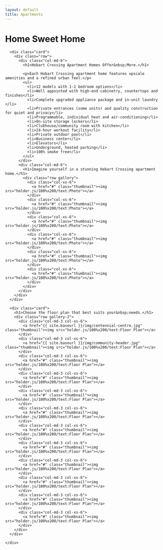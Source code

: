 ```yaml
---
layout: default
title: Apartments
---
```


<div class="container">
  <div class="row">
    <div class="col-md-8 center-block">
      <div class="card header-card">
        <h1>Home Sweet Home</h1>
      </div>
    </div>
    <div class="col-md-12">
      
      <div class="card">
        <div class="row">
          <div class="col-md-6">
            <h1>Hobart Crossing Apartment Homes Offer&nbsp;More.</h1>
            
            <p>Each Hobart Crossing apartment home features upscale amenities and a refined urban feel.</p>
            <ul>
              <li>12 models with 1-2 bedroom options</li>
              <li>Well appointed with high-end cabinetry, countertops and finishes</li>
              <li>Complete upgraded appliance package and in-unit laundry </li>
              <li>Private entrances (some units) and quality construction for quiet and privacy</li>
              <li>Programmable, individual heat and air-conditioning</li>
              <li>On-site storage lockers</li>
              <li>Clubhouse/community room with kitchen</li>
              <li>24-hour workout facility</li>
              <li>Private outdoor pool</li>
              <li>Business center</li>
              <li>Elevators</li>
              <li>Underground, heated parking</li>
              <li>100% smoke free</li>
            </ul>
          </div>
          <div class="col-md-6">
            <h1>Imagine yourself in a stunning Hobart Crossing apartment home.</h1>
            <div class="row gallery">
              <div class="col-xs-6">
                <a href="#" class="thumbnail"><img src="holder.js/100%x200/text:Photo"></a>
              </div>
              <div class="col-xs-6">
                <a href="#" class="thumbnail"><img src="holder.js/100%x200/text:Photo"></a>
              </div>
              <div class="col-xs-6">
                <a href="#" class="thumbnail"><img src="holder.js/100%x200/text:Photo"></a>
              </div>
              <div class="col-xs-6">
                <a href="#" class="thumbnail"><img src="holder.js/100%x200/text:Photo"></a>
              </div>
              <div class="col-xs-6">
                <a href="#" class="thumbnail"><img src="holder.js/100%x200/text:Photo"></a>
              </div>
              <div class="col-xs-6">
                <a href="#" class="thumbnail"><img src="holder.js/100%x200/text:Photo"></a>
              </div>
            </div>
          </div>
        </div>
      </div>
      
      <div class="card">
        <h1>Choose the floor plan that best suits your&nbsp;needs.</h1>
        <div class="row gallery-2">
          <div class="col-md-3 col-xs-6">
            <a href="{{ site.baseurl }}/img/centennial-centre.jpg" class="thumbnail"><img src="holder.js/100%x200/text:Floor Plan"></a>
          </div>
          <div class="col-md-3 col-xs-6">
            <a href="{{ site.baseurl }}/img/community-header.jpg" class="thumbnail"><img src="holder.js/100%x200/text:Floor Plan"></a>
          </div>
          <div class="col-md-3 col-xs-6">
            <a href="#" class="thumbnail"><img src="holder.js/100%x200/text:Floor Plan"></a>
          </div>
          <div class="col-md-3 col-xs-6">
            <a href="#" class="thumbnail"><img src="holder.js/100%x200/text:Floor Plan"></a>
          </div>
          <div class="col-md-3 col-xs-6">
            <a href="#" class="thumbnail"><img src="holder.js/100%x200/text:Floor Plan"></a>
          </div>
          <div class="col-md-3 col-xs-6">
            <a href="#" class="thumbnail"><img src="holder.js/100%x200/text:Floor Plan"></a>
          </div>
          <div class="col-md-3 col-xs-6">
            <a href="#" class="thumbnail"><img src="holder.js/100%x200/text:Floor Plan"></a>
          </div>
          <div class="col-md-3 col-xs-6">
            <a href="#" class="thumbnail"><img src="holder.js/100%x200/text:Floor Plan"></a>
          </div>
          <div class="col-md-3 col-xs-6">
            <a href="#" class="thumbnail"><img src="holder.js/100%x200/text:Floor Plan"></a>
          </div>
          <div class="col-md-3 col-xs-6">
            <a href="#" class="thumbnail"><img src="holder.js/100%x200/text:Floor Plan"></a>
          </div>
          <div class="col-md-3 col-xs-6">
            <a href="#" class="thumbnail"><img src="holder.js/100%x200/text:Floor Plan"></a>
          </div>
          <div class="col-md-3 col-xs-6">
            <a href="#" class="thumbnail"><img src="holder.js/100%x200/text:Floor Plan"></a>
          </div>
        </div>
      </div>
      
    </div>
  </div>
</div>